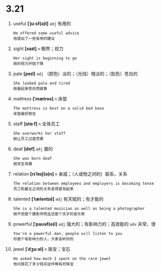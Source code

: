 # 3.21


1. useful **[ˈjuːsf(ə)l]** `adj` 有用的
    ```
    He offered some useful advice
    他提出了一些有用的建议
    ```

2. sight **[saɪt]** `n` 眼界；视力
    ```
    Her sight is beginning to go
    她的视力开始下降
    ```

3. pale **[peɪl]** `adj` （颜色）淡的；（光线）暗淡的；（脸色）苍白的
    ```
    She looked pale and tired
    她看起来苍白而疲惫
    ```

4. mattress **[ˈmætrəs]** `n` 床垫
    ```
    The mattress is best on a solid bed base
    床垫最好放在
    ```

5. staff **[stɑːf]** `n` 全体员工
    ```
    She overworks her staff
    她让员工过度劳累
    ```

6. deaf **[def]** `adj` 聋的
    ```
    She was born deaf
    她天生耳聋
    ```

7. relation **[rɪˈleɪʃ(ə)n]** `n` 亲戚；（人或物之间的）联系，关系
    ```
    The relation between employees and employers is becoming tense
    员工和雇主之间的关系变得紧张起来
    ```

8. talented **[ˈtæləntɪd]** `adj` 有天赋的；有才能的
    ```
    She is a talented musician as well as being a photographer
    她不但是个摄影师而且还是个天才的音乐家
    ```

9. powerful **[ˈpaʊəf(ə)l]** `adj` 强大的；有影响力的；高效能的 `adv` 非常，很
    ```
    You're a powerful man, people will listen to you
    你是个有影响力的人，大家会听你的
    ```

10. jewel **[ˈdʒuːəl]** `n` 珠宝；宝石
    ```
    He asked how much I spent on the rare jewel
    他问我花了多少钱买这件稀有的珠宝
    ```
